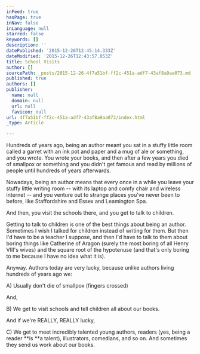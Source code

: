 ```yaml
---
inFeed: true
hasPage: true
inNav: false
inLanguage: null
starred: false
keywords: []
description: ''
datePublished: '2015-12-26T12:45:14.333Z'
dateModified: '2015-12-26T12:43:57.053Z'
title: School Visits
author: []
sourcePath: _posts/2015-12-26-4f7a51bf-ff2c-451a-adf7-43af8a9aa073.md
published: true
authors: []
publisher:
  name: null
  domain: null
  url: null
  favicon: null
url: 4f7a51bf-ff2c-451a-adf7-43af8a9aa073/index.html
_type: Article

---
```

Hundreds of years ago, being an author meant you sat in a stuffy little room called a garret with an ink pot and paper and a mug of ale or something, and you wrote. You wrote your books, and then after a few years you died of smallpox or something and you didn't get famous and read by millions of people until hundreds of years afterwards.

Nowadays, being an author means that every once in a while you leave your stuffy little writing room -- with its laptop and comfy chair and wireless internet -- and you venture out to strange places you've never been to before, like Staffordshire and Essex and Leamington Spa.

And then, you visit the schools there, and you get to talk to children.

Getting to talk to children is one of the best things about being an author. Sometimes I wish I talked for children instead of writing for them. But then I'd have to be a teacher I suppose, and then I'd have to talk to them about boring things like Catherine of Aragon (surely the most boring of all Henry VIII's wives) and the square root of the hypotenuse (and that's only boring to me because I have no idea what it is).

Anyway. Authors today are very lucky, because unlike authors living hundreds of years ago we:

A) Usually don't die of smallpox (fingers crossed)

And,

B) We get to visit schools and tell children all about our books.

And if we're REALLY, REALLY lucky,

C) We get to meet incredibly talented young authors, readers (yes, being a reader **is **a talent), illustrators, comedians, and so on. And sometimes they send us work about our books.
